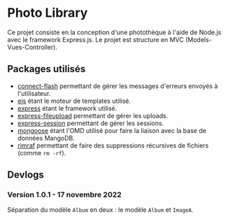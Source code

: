 # Photo Library

Ce projet consiste en la conception d'une photothèque à l'aide de Node.js avec le framework Express.js. Le projet est structure en MVC (Models-Vues-Controller).

## Packages utilisés

- [connect-flash](https://www.npmjs.com/package/connect-flash) permettant de gérer les messages d'erreurs envoyés à l'utilisateur.
- [ejs](https://www.npmjs.com/package/ejs) étant le moteur de templates utilisé.
- [express](https://www.npmjs.com/package/express) étant le framework utilisé.
- [express-fileupload](https://www.npmjs.com/package/express-fileupload) permettant de gérer les uploads.
- [express-session](https://www.npmjs.com/package/express-session) permettant de gérer les sessions.
- [mongoose](https://www.npmjs.com/package/mongoose) étant l'OMD utilisé pour faire la liaison avec la base de données MangoDB.
- [rimraf](https://www.npmjs.com/package/rimraf) permettant de faire des suppressions récursives de fichiers (comme `rm -rf`).

## Devlogs

### Version 1.0.1 - 17 novembre 2022

Séparation du modèle `Album` en deux : le modèle `Album` et `ImageA`.